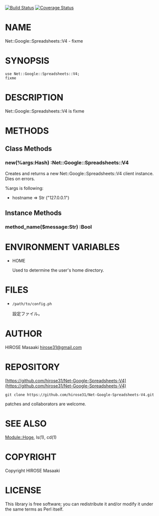 <div>
    <a href="https://travis-ci.org/hirose31/Net-Google-Spreadsheets-V4"><img src="https://travis-ci.org/hirose31/Net-Google-Spreadsheets-V4.png?branch=master" alt="Build Status" /></a>
    <a href="https://coveralls.io/r/hirose31/Net-Google-Spreadsheets-V4?branch=master"><img src="https://coveralls.io/repos/hirose31/Net-Google-Spreadsheets-V4/badge.png?branch=master" alt="Coverage Status" /></a>
</div>

# NAME

Net::Google::Spreadsheets::V4 - fixme

# SYNOPSIS

    use Net::Google::Spreadsheets::V4;
    fixme

# DESCRIPTION

Net::Google::Spreadsheets::V4 is fixme

# METHODS

## Class Methods

### **new**(%args:Hash) :Net::Google::Spreadsheets::V4

Creates and returns a new Net::Google::Spreadsheets::V4 client instance. Dies on errors.

%args is following:

- hostname => Str ("127.0.0.1")

## Instance Methods

### **method\_name**($message:Str) :Bool

# ENVIRONMENT VARIABLES

- HOME

    Used to determine the user's home directory.

# FILES

- `/path/to/config.ph`

    設定ファイル。

# AUTHOR

HIROSE Masaaki <hirose31@gmail.com>

# REPOSITORY

[https://github.com/hirose31/Net-Google-Spreadsheets-V4](https://github.com/hirose31/Net-Google-Spreadsheets-V4)

    git clone https://github.com/hirose31/Net-Google-Spreadsheets-V4.git

patches and collaborators are welcome.

# SEE ALSO

[Module::Hoge](https://metacpan.org/pod/Module::Hoge),
ls(1), cd(1)

# COPYRIGHT

Copyright HIROSE Masaaki

# LICENSE

This library is free software; you can redistribute it and/or modify
it under the same terms as Perl itself.
